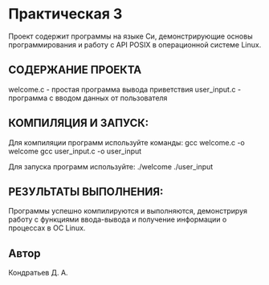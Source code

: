 # Практическая 3

Проект содержит программы на языке Си, демонстрирующие основы программирования и работу с API POSIX в операционной системе Linux.

## СОДЕРЖАНИЕ ПРОЕКТА

welcome.c - простая программа вывода приветствия
user_input.c - программа с вводом данных от пользователя

## КОМПИЛЯЦИЯ И ЗАПУСК:

Для компиляции программ используйте команды: gcc welcome.c -o welcome gcc user_input.c -o user_input

Для запуска программ используйте: ./welcome ./user_input

## РЕЗУЛЬТАТЫ ВЫПОЛНЕНИЯ:

Программы успешно компилируются и выполняются, демонстрируя работу с функциями ввода-вывода и получение информации о процессах в ОС Linux.

## Автор

Кондратьев Д. А.
